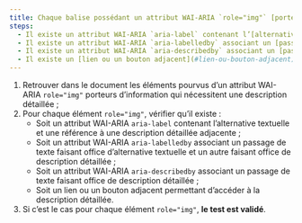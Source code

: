 ```yaml
---
title: Chaque balise possédant un attribut WAI-ARIA `role="img"` [porteuse d’information](#image-porteuse-d-information), qui nécessite une [description détaillée](#description-detaillee-image), vérifie-t-elle une de ces conditions ?
steps:
  - Il existe un attribut WAI-ARIA `aria-label` contenant l’[alternative textuelle](#alternative-textuelle-image) et une référence à une [description détaillée](#description-detaillee-image) adjacente ;
  - Il existe un attribut WAI-ARIA `aria-labelledby` associant un [passage de texte](#passage-de-texte-lie-par-aria-labelledby-ou-aria-describedby) faisant office d’[alternative textuelle](#alternative-textuelle-image) et un autre faisant office de [description détaillée](#description-detaillee-image) ;
  - Il existe un attribut WAI-ARIA `aria-describedby` associant un [passage de texte](#passage-de-texte-lie-par-aria-labelledby-ou-aria-describedby) faisant office de [description détaillée](#description-detaillee-image) ;
  - Il existe un [lien ou un bouton adjacent](#lien-ou-bouton-adjacent) permettant d’accéder à la [description détaillée](#description-detaillee-image).
---
```


1. Retrouver dans le document les éléments pourvus d’un attribut WAI-ARIA `role="img"` porteurs d’information qui nécessitent une description détaillée ;
2. Pour chaque élément `role="img"`, vérifier qu’il existe :
   - Soit un attribut WAI-ARIA `aria-label` contenant l’alternative textuelle et une référence à une description détaillée adjacente ;
   - Soit un attribut WAI-ARIA `aria-labelledby` associant un passage de texte faisant office d’alternative textuelle et un autre faisant office de description détaillée ;
   - Soit un attribut WAI-ARIA `aria-describedby` associant un passage de texte faisant office de description détaillée ;
   - Soit un lien ou un bouton adjacent permettant d’accéder à la description détaillée.
3. Si c’est le cas pour chaque élément `role="img"`, **le test est validé**.
